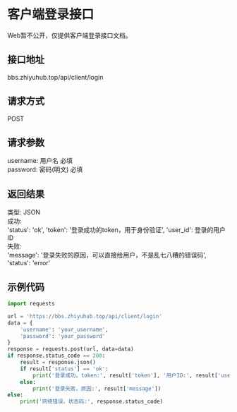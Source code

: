 # 客户端登录接口

Web暂不公开，仅提供客户端登录接口文档。  

## 接口地址
bbs.zhiyuhub.top/api/client/login

## 请求方式
POST

## 请求参数
username: 用户名 必填  
password: 密码(明文) 必填  

## 返回结果
类型: JSON  
成功:  
'status': 'ok',
'token': '登录成功的token，用于身份验证',
'user_id': 登录的用户ID  
失败:  
'message': '登录失败的原因，可以直接给用户，不是乱七八糟的错误码',    
'status': 'error'  

## 示例代码
```Python
import requests

url = 'https://bbs.zhiyuhub.top/api/client/login'
data = {
    'username': 'your_username',
    'password': 'your_password'
}
response = requests.post(url, data=data)
if response.status_code == 200:
    result = response.json()
    if result['status'] == 'ok':
        print('登录成功，token:', result['token'], '用户ID:', result['user_id'])
    else:
        print('登录失败，原因:', result['message'])
else:
    print('网络错误，状态码:', response.status_code)
```